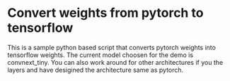 # Convert weights from pytorch to tensorflow
This is a sample python based script that converts pytorch weights into tensorflow weights. The current model choosen for the demo is convnext_tiny. You can also work around for other architectures if you the layers and have desigined the architecture same as pytorch.
